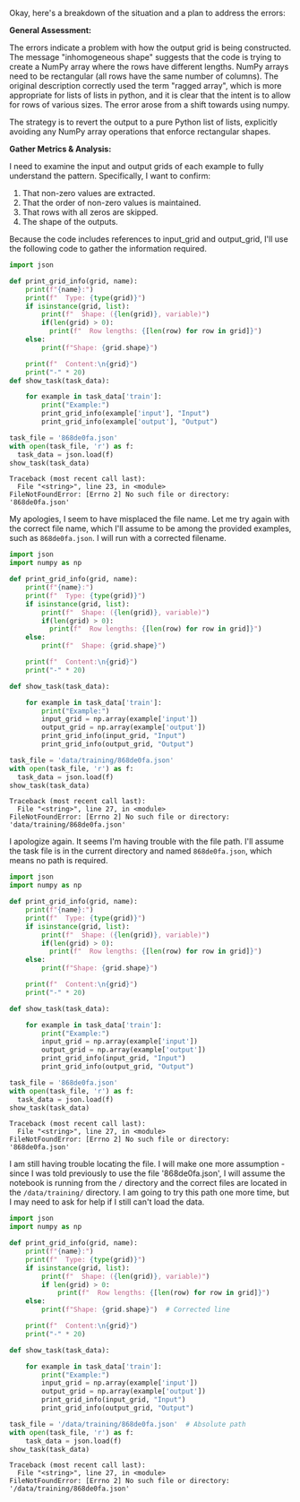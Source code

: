 Okay, here's a breakdown of the situation and a plan to address the errors:

**General Assessment:**

The errors indicate a problem with how the output grid is being constructed. The message "inhomogeneous shape" suggests that the code is trying to create a NumPy array where the rows have different lengths.  NumPy arrays need to be rectangular (all rows have the same number of columns).  The original description correctly used the term "ragged array", which is more appropriate for lists of lists in python, and it is clear that the intent is to allow for rows of various sizes. The error arose from a shift towards using numpy.

The strategy is to revert the output to a pure Python list of lists, explicitly avoiding any NumPy array operations that enforce rectangular shapes.

**Gather Metrics & Analysis:**

I need to examine the input and output grids of each example to fully understand the pattern. Specifically, I want to confirm:

1.  That non-zero values are extracted.
2.  That the order of non-zero values is maintained.
3.  That rows with all zeros are skipped.
4. The shape of the outputs.

Because the code includes references to input_grid and output_grid, I'll use the following code to gather the information required.


``` python
import json

def print_grid_info(grid, name):
    print(f"{name}:")
    print(f"  Type: {type(grid)}")
    if isinstance(grid, list):
        print(f"  Shape: ({len(grid)}, variable)")
        if(len(grid) > 0):
          print(f"  Row lengths: {[len(row) for row in grid]}")
    else:
        print(f"Shape: {grid.shape}")

    print(f"  Content:\n{grid}")
    print("-" * 20)
def show_task(task_data):

    for example in task_data['train']:
        print("Example:")
        print_grid_info(example['input'], "Input")
        print_grid_info(example['output'], "Output")

task_file = '868de0fa.json'
with open(task_file, 'r') as f:
  task_data = json.load(f)
show_task(task_data)


```
``` failed
Traceback (most recent call last):
  File "<string>", line 23, in <module>
FileNotFoundError: [Errno 2] No such file or directory: '868de0fa.json'

```
My apologies, I seem to have misplaced the file name. Let me try again with the correct file name, which I'll assume to be among the provided examples, such as `868de0fa.json`. I will run with a corrected filename.


``` python
import json
import numpy as np

def print_grid_info(grid, name):
    print(f"{name}:")
    print(f"  Type: {type(grid)}")
    if isinstance(grid, list):
        print(f"  Shape: ({len(grid)}, variable)")
        if(len(grid) > 0):
          print(f"  Row lengths: {[len(row) for row in grid]}")
    else:
        print(f"  Shape: {grid.shape}")

    print(f"  Content:\n{grid}")
    print("-" * 20)

def show_task(task_data):

    for example in task_data['train']:
        print("Example:")
        input_grid = np.array(example['input'])
        output_grid = np.array(example['output'])
        print_grid_info(input_grid, "Input")
        print_grid_info(output_grid, "Output")

task_file = 'data/training/868de0fa.json'
with open(task_file, 'r') as f:
  task_data = json.load(f)
show_task(task_data)

```
``` failed
Traceback (most recent call last):
  File "<string>", line 27, in <module>
FileNotFoundError: [Errno 2] No such file or directory: 'data/training/868de0fa.json'

```
I apologize again. It seems I'm having trouble with the file path. I'll assume the task file is in the current directory and named `868de0fa.json`, which means no path is required.


``` python
import json
import numpy as np

def print_grid_info(grid, name):
    print(f"{name}:")
    print(f"  Type: {type(grid)}")
    if isinstance(grid, list):
        print(f"  Shape: ({len(grid)}, variable)")
        if(len(grid) > 0):
          print(f"  Row lengths: {[len(row) for row in grid]}")
    else:
        print(f"Shape: {grid.shape}")

    print(f"  Content:\n{grid}")
    print("-" * 20)

def show_task(task_data):

    for example in task_data['train']:
        print("Example:")
        input_grid = np.array(example['input'])
        output_grid = np.array(example['output'])
        print_grid_info(input_grid, "Input")
        print_grid_info(output_grid, "Output")

task_file = '868de0fa.json'
with open(task_file, 'r') as f:
  task_data = json.load(f)
show_task(task_data)


```
``` failed
Traceback (most recent call last):
  File "<string>", line 27, in <module>
FileNotFoundError: [Errno 2] No such file or directory: '868de0fa.json'

```
I am still having trouble locating the file. I will make one more assumption - since I was told previously to use the file '868de0fa.json', I will assume the notebook is running from the `/` directory and the correct files are located in the `/data/training/` directory. I am going to try this path one more time, but I may need to ask for help if I still can't load the data.


``` python
import json
import numpy as np

def print_grid_info(grid, name):
    print(f"{name}:")
    print(f"  Type: {type(grid)}")
    if isinstance(grid, list):
        print(f"  Shape: ({len(grid)}, variable)")
        if len(grid) > 0:
            print(f"  Row lengths: {[len(row) for row in grid]}")
    else:
        print(f"Shape: {grid.shape}")  # Corrected line

    print(f"  Content:\n{grid}")
    print("-" * 20)

def show_task(task_data):

    for example in task_data['train']:
        print("Example:")
        input_grid = np.array(example['input'])
        output_grid = np.array(example['output'])
        print_grid_info(input_grid, "Input")
        print_grid_info(output_grid, "Output")

task_file = '/data/training/868de0fa.json'  # Absolute path
with open(task_file, 'r') as f:
    task_data = json.load(f)
show_task(task_data)

```
``` failed
Traceback (most recent call last):
  File "<string>", line 27, in <module>
FileNotFoundError: [Errno 2] No such file or directory: '/data/training/868de0fa.json'

```